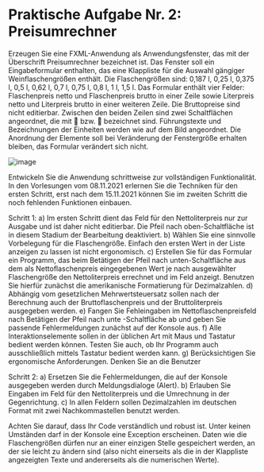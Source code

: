 # Praktische Aufgabe Nr. 2: Preisumrechner

Erzeugen Sie eine FXML-Anwendung als Anwendungsfenster, das mit der Überschrift Preisumrechner bezeichnet ist. Das Fenster soll ein Eingabeformular enthalten, das eine
Klappliste für die Auswahl gängiger Weinflaschengrößen enthält. Die Flaschengrößen sind: 0,187 l, 0,25 l, 0,375 l, 0,5 l, 0,62 l, 0,7 l, 0,75 l, 0,8 l, 1 l, 1,5 l. Das Formular enthält vier Felder: Flaschenpreis netto und Flaschenpreis brutto in einer Zeile sowie Literpreis netto und Literpreis brutto in einer weiteren Zeile. Die Bruttopreise sind nicht editierbar. Zwischen den beiden Zeilen sind zwei Schaltflächen angeordnet, die mit  bzw.  bezeichnet sind. Führungstexte und Bezeichnungen der Einheiten werden wie auf dem Bild angeordnet. Die Anordnung der Elemente soll bei Veränderung der Fenstergröße erhalten bleiben, das Formular verändert sich nicht.

![image](https://user-images.githubusercontent.com/63674539/189173139-886269f7-284d-49af-bfa0-a74c6aebb73f.png)

Entwickeln Sie die Anwendung schrittweise zur vollständigen Funktionalität. In den Vorlesungen vom 08.11.2021 erlernen Sie die Techniken für den ersten Schritt, erst nach dem 15.11.2021 können Sie im zweiten Schritt die noch fehlenden Funktionen einbauen.

Schritt 1:
a) Im ersten Schritt dient das Feld für den Nettoliterpreis nur zur Ausgabe und ist daher nicht editierbar. Die Pfeil nach oben-Schaltfläche ist in diesem Stadium der Bearbeitung deaktiviert.
b) Wählen Sie eine sinnvolle Vorbelegung für die Flaschengröße. Einfach den ersten Wert in der Liste anzeigen zu lassen ist nicht ergonomisch.
c) Erstellen Sie für das Formular ein Programm, das beim Betätigen der Pfeil nach unten-Schaltfläche aus dem als Nettoflaschenpreis eingegebenen Wert je nach ausgewählter Flaschengröße den Nettoliterpreis errechnet und im Feld anzeigt. Benutzen Sie hierfür zunächst die amerikanische Formatierung für Dezimalzahlen.
d) Abhängig vom gesetzlichen Mehrwertsteuersatz sollen nach der Berechnung auch der Bruttoflaschenpreis und der Bruttoliterpreis ausgegeben werden.
e) Fangen Sie Fehleingaben im Nettoflaschenpreisfeld nach Betätigen der Pfeil nach unte -Schaltfläche ab und geben Sie passende Fehlermeldungen zunächst auf der Konsole aus.
f) Alle Interaktionselemente sollen in der üblichen Art mit Maus und Tastatur bedient werden können. Testen Sie auch, ob Ihr Programm auch ausschließlich mittels Tastatur bedient werden kann.
g) Berücksichtigen Sie ergonomische Anforderungen. Denken Sie an die Benutzer

Schritt 2:
a) Ersetzen Sie die Fehlermeldungen, die auf der Konsole ausgegeben werden durch Meldungsdialoge (Alert).
b) Erlauben Sie Eingaben im Feld für den Nettoliterpreis und die Umrechnung in der Gegenrichtung.
c) In allen Feldern sollen Dezimalzahlen im deutschen Format mit zwei Nachkommastellen benutzt werden.

Achten Sie darauf, dass Ihr Code verständlich und robust ist. Unter keinen Umständen darf in der Konsole eine Exception erscheinen. Daten wie die Flaschengrößen dürfen nur an einer einzigen Stelle gespeichert werden, an der sie leicht zu ändern sind (also nicht einerseits als die in der Klappliste angezeigten Texte und andererseits als die numerischen Werte).
